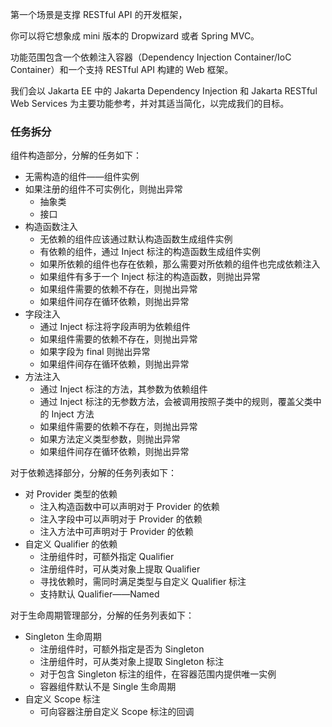 第一个场景是支撑 RESTful API 的开发框架，

你可以将它想象成 mini 版本的 Dropwizard 或者 Spring MVC。

功能范围包含一个依赖注入容器（Dependency Injection Container/IoC Container）和一个支持 RESTful API 构建的 Web 框架。

我们会以 Jakarta EE 中的 Jakarta Dependency Injection 和 Jakarta RESTful Web Services 为主要功能参考，并对其适当简化，以完成我们的目标。

### 任务拆分

组件构造部分，分解的任务如下：

- 无需构造的组件——组件实例
- 如果注册的组件不可实例化，则抛出异常
    - 抽象类
    - 接口
- 构造函数注入
    - 无依赖的组件应该通过默认构造函数生成组件实例
    - 有依赖的组件，通过 Inject 标注的构造函数生成组件实例
    - 如果所依赖的组件也存在依赖，那么需要对所依赖的组件也完成依赖注入
    - 如果组件有多于一个 Inject 标注的构造函数，则抛出异常
    - 如果组件需要的依赖不存在，则抛出异常
    - 如果组件间存在循环依赖，则抛出异常
- 字段注入
    - 通过 Inject 标注将字段声明为依赖组件
    - 如果组件需要的依赖不存在，则抛出异常
    - 如果字段为 final 则抛出异常
    - 如果组件间存在循环依赖，则抛出异常
- 方法注入
    - 通过 Inject 标注的方法，其参数为依赖组件
    - 通过 Inject 标注的无参数方法，会被调用按照子类中的规则，覆盖父类中的 Inject 方法
    - 如果组件需要的依赖不存在，则抛出异常
    - 如果方法定义类型参数，则抛出异常
    - 如果组件间存在循环依赖，则抛出异常

对于依赖选择部分，分解的任务列表如下：

- 对 Provider 类型的依赖
    - 注入构造函数中可以声明对于 Provider 的依赖
    - 注入字段中可以声明对于 Provider 的依赖
    - 注入方法中可声明对于 Provider 的依赖
- 自定义 Qualifier 的依赖
    - 注册组件时，可额外指定 Qualifier
    - 注册组件时，可从类对象上提取 Qualifier
    - 寻找依赖时，需同时满足类型与自定义 Qualifier 标注
    - 支持默认 Qualifier——Named

对于生命周期管理部分，分解的任务列表如下：

- Singleton 生命周期
    - 注册组件时，可额外指定是否为 Singleton
    - 注册组件时，可从类对象上提取 Singleton 标注
    - 对于包含 Singleton 标注的组件，在容器范围内提供唯一实例
    - 容器组件默认不是 Single 生命周期
- 自定义 Scope 标注
    - 可向容器注册自定义 Scope 标注的回调